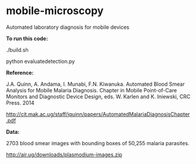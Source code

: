 # mobile-microscopy
Automated laboratory diagnosis for mobile devices

**To run this code:**

./build.sh

python evaluatedetection.py

**Reference:**

J.A. Quinn, A. Andama, I. Munabi, F.N. Kiwanuka. Automated Blood Smear Analysis
for Mobile Malaria Diagnosis. Chapter in Mobile Point-of-Care 
Monitors and Diagnostic Device Design, eds. W. Karlen and K. Iniewski, 
CRC Press. 2014

http://cit.mak.ac.ug/staff/jquinn/papers/AutomatedMalariaDiagnosisChapter.pdf

**Data:**

2703 blood smear images with bounding boxes of 50,255 malaria parasites.

http://air.ug/downloads/plasmodium-images.zip
